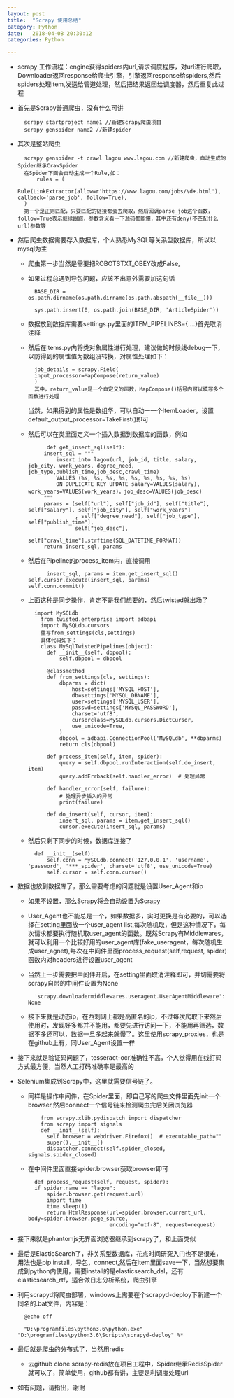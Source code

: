 ```yaml
---
layout: post
title:  "Scrapy 使用总结"
category: Python
date:   2018-04-08 20:30:12
categories: Python

---
```

* scrapy 工作流程：engine获得spiders内url,请求调度程序，对url进行爬取，Downloader返回response给爬虫引擎，引擎返回response给spiders,然后spiders处理item,发送给管道处理，然后把结果返回给调度器，然后重复此过程
* 首先是Scrapy普通爬虫，没有什么可讲

	    scrapy startproject name1 //新建Scrapy爬虫项目
	    scrapy genspider name2 //新建spider
    

* 其次是整站爬虫
    
    
	    scrapy genspider -t crawl lagou www.lagou.com //新建爬虫，自动生成的Spider继承CrawSpider
	    在Spider下面会自动生成一个Rule,如：
	        rules = (
	        Rule(LinkExtractor(allow=r'https://www.lagou.com/jobs/\d+.html'), callback='parse_job', follow=True),
	    )
	    第一个是正则匹配，只要匹配的链接都会去爬取，然后回调parse_job这个函数，follow=True表示继续跟踪，参数含义看一下源码都能懂，其中还有deny(不匹配什么url)参数等
* 然后爬虫数据需要存入数据库，个人熟悉MySQL等关系型数据库，所以以mysql为主
    * 爬虫第一步当然是需要把ROBOTSTXT_OBEY改成False,
    * 如果过程总遇到导包问题，应该不出意外需要加这句话
    
            BASE_DIR = os.path.dirname(os.path.dirname(os.path.abspath(__file__)))

          	sys.path.insert(0, os.path.join(BASE_DIR, 'ArticleSpider'))
    * 数据放到数据库需要settings.py里面的ITEM_PIPELINES={....}首先取消注释
    * 然后在items.py内将类对象属性进行处理，建议做的时候线debug一下，以防得到的属性值为数组没转换，对属性处理如下：
    
            job_details = scrapy.Field(
            input_processor=MapCompose(return_value)
            ) 
            其中，return_value是一个自定义的函数，MapCompose()括号内可以填写多个函数进行处理
        当然，如果得到的属性是数组华，可以自动一一个ItemLoader，设置default_output_processor=TakeFirst()即可
     * 然后可以在类里面定义一个插入数据到数据库的函数，例如
     
	             def get_insert_sql(self):
	            insert_sql = """
	                insert into lagou(url, job_id, title, salary, job_city, work_years, degree_need, job_type,publish_time,job_desc,crawl_time)
	                VALUES (%s, %s, %s, %s, %s, %s, %s, %s, %s)
	                ON DUPLICATE KEY UPDATE salary=VALUES(salary), work_years=VALUES(work_years)，job_desc=VALUES(job_desc)
	            """
	            params = (self["url"], self["job_id"], self["title"], self["salary"], self["job_city"], self["work_years"]
	                      , self["degree_need"], self["job_type"], self["publish_time"], 
	                      self["job_desc"],
	                      self["crawl_time"].strftime(SQL_DATETIME_FORMAT))
	            return insert_sql, params
            
    * 然后在Pipeline的process_item内，直接调用
    
                insert_sql, params = item.get_insert_sql()
          self.cursor.execute(insert_sql, params)
          self.conn.commit()
          
    * 上面这种是同步操作，肯定不是我们想要的，然后twisted就出场了
    
         	import MySQLdb
	          from twisted.enterprise import adbapi
	          import MySQLdb.cursors
	          重写from_settings(cls,settings)
	          具体代码如下：
	          class MySqlTwistedPipelines(object):
	            def __init__(self, dbpool):
	                self.dbpool = dbpool
        
	            @classmethod
	            def from_settings(cls, settings):
	                dbparms = dict(
	                    host=settings['MYSQL_HOST'],
	                    db=settings['MYSQL_DBNAME'],
	                    user=settings['MYSQL_USER'],
	                    passwd=settings['MYSQL_PASSWORD'],
	                    charset='utf8',
	                    cursorclass=MySQLdb.cursors.DictCursor,
	                    use_unicode=True,
	                )
	                dbpool = adbapi.ConnectionPool('MySQLdb', **dbparms)
	                return cls(dbpool)
	        
	            def process_item(self, item, spider):
	                query = self.dbpool.runInteraction(self.do_insert, item)
	                query.addErrback(self.handler_error)  # 处理异常
	        
	            def handler_error(self, failure):
	                # 处理异步插入的异常
	                print(failure)
	        
	            def do_insert(self, cursor, item):
	                insert_sql, params = item.get_insert_sql()
	                cursor.execute(insert_sql, params)
    * 然后只剩下同步的时候，数据库连接了
        
           	def __init__(self):
            	self.conn = MySQLdb.connect('127.0.0.1', 'username', 'password', '***_spider', charset='utf8', use_unicode=True)
            	self.cursor = self.conn.cursor()
            
* 数据也放到数据库了，那么需要考虑的问题就是设置User_Agent和ip
    * 如果不设置，那么Scrapy将会自动设置为Scrapy
    * User_Agent也不能总是一个，如果数据多，实时更换是有必要的，可以选择在setting里面放一个user_agent list,每次随机取，但是这种情况下，每次请求都要执行随机取user_agent的函数。既然Scrapy有Middlewares，就可以利用一个比较好用的user_agent库(fake_useragent，每次随机生成user_agnet),每次在中间件里面process_request(self,request, spider)函数内对headers进行设置user_agent

    * 当然上一步需要把中间件开启，在setting里面取消注释即可，并切需要将scrapy自带的中间件设置为None

            'scrapy.downloadermiddlewares.useragent.UserAgentMiddleware': None
        
    * 接下来就是动态ip，在西刺网上都是高匿名的ip，不过每次爬取下来然后使用时，发现好多都并不能用，都要先进行访问一下，不能用再筛选，数据不多还可以，数据一旦多起来就慢了。这里使用scrapy_proxies，也是在github上有，同User_Agent设置一样
    
* 接下来就是验证码问题了，tesseract-ocr准确性不高，个人觉得用在线打码方式最方便，当然人工打码准确率是最高的
* Selenium集成到Scrapy中，这里就需要信号链了。
    * 同样是操作中间件，在Spider里面，即自己写的爬虫文件里面先init一个browser,然后connect一个信号链来检测爬虫完后关闭浏览器
    
              from scrapy.xlib.pydispatch import dispatcher
	          from scrapy import signals
	          def __init__(self):
	            self.browser = webdriver.Firefox()  # executable_path=""
	            super().__init__()
	            dispatcher.connect(self.spider_closed, signals.spider_closed)
    * 在中间件里面直接spider.browser获取browser即可
    
            def process_request(self, request, spider):
            if spider.name == "lagou":
                spider.browser.get(request.url)
                import time
                time.sleep(1)
                return HtmlResponse(url=spider.browser.current_url, body=spider.browser.page_source,
                                    encoding="utf-8", request=request)
* 接下来就是phantomjs无界面浏览器继承到scrapy了，和上面类似
* 最后是ElasticSearch了，非关系型数据库，花点时间研究入门也不是很难，用法也是pip install，导包，connect,然后在item里面save一下，当然想要集成到python内使用，需要install的是elasticsearch_dsl，还有elasticsearch_rtf，适合做日志分析系统，爬虫引擎
* 利用scrapyd将爬虫部署，windows上需要在个scrapyd-deploy下新建一个同名的.bat文件，内容是：
    
        @echo off
        
     	"D:\programfiles\python3.6\python.exe" "D:\programfiles\python3.6\Scripts\scrapyd-deploy" %*
    
* 最后就是爬虫的分布式了，当然用redis
    * 去github clone scrapy-redis放在项目工程中，Spider继承RedisSpider就可以了，简单使用，github都有讲，主要是利调度处理url
* 如有问题，请指出，谢谢